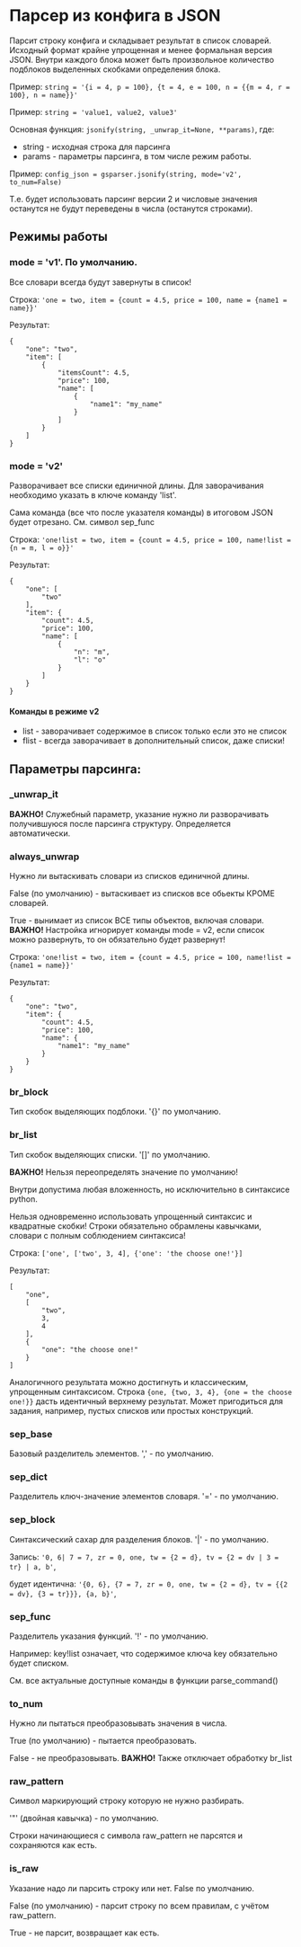 # Парсер из конфига в JSON
Парсит строку конфига и складывает результат в список словарей. Исходный формат крайне упрощенная и менее формальная версия JSON. Внутри каждого блока может быть произвольное количество подблоков выделенных скобками определения блока.

Пример: ```string = '{i = 4, p = 100}, {t = 4, e = 100, n = {{m = 4, r = 100}, n = name}}'```

Пример: ```string = 'value1, value2, value3'```

Основная функция: ```jsonify(string, _unwrap_it=None, **params)```, где:

 * string - исходная строка для парсинга
 * params - параметры парсинга, в том числе режим работы.

Пример: ```config_json = gsparser.jsonify(string, mode='v2', to_num=False)```

Т.е. будет использовать парсинг версии 2 и числовые значения останутся не будут переведены в числа (останутся строками).

## Режимы работы

### mode = 'v1'. По умолчанию.
Все словари всегда будут завернуты в список!

Строка: ```'one = two, item = {count = 4.5, price = 100, name = {name1 = name}}'```

Результат:
```
{
    "one": "two",
    "item": [
        {
            "itemsCount": 4.5,
            "price": 100,
            "name": [
                {
                    "name1": "my_name"
                }
            ]
        }
    ]
}
```
### mode = 'v2'
Разворачивает все списки единичной длины. Для заворачивания необходимо указать в ключе команду 'list'.

Сама команда (все что после указателя команды) в итоговом JSON будет отрезано. См. символ sep_func

Строка: ```'one!list = two, item = {сount = 4.5, price = 100, name!list = {n = m, l = o}}'```

Результат:
```
{
    "one": [
        "two"
    ],
    "item": {
        "count": 4.5,
        "price": 100,
        "name": [
            {
                "n": "m",
                "l": "o"
            }
        ]
    }
}
```

#### Команды в режиме v2

 * list - заворачивает содержимое в список только если это не список
 * flist - всегда заворачивает в дополнительный список, даже списки!

## Параметры парсинга:

### _unwrap_it
**ВАЖНО!** Служебный параметр, указание нужно ли разворачивать получившуюся после парсинга структуру. Определяется автоматически.

### always_unwrap
Нужно ли вытаскивать словари из списков единичной длины.

False (по умолчанию) - вытаскивает из списков все обьекты КРОМЕ словарей.

True - вынимает из список ВСЕ типы объектов, включая словари. **ВАЖНО!** Настройка игнорирует команды mode = v2, если список можно развернуть, то он обязательно будет развернут!

Строка: ```'one!list = two, item = {count = 4.5, price = 100, name!list = {name1 = name}}'```

Результат:
```
{
    "one": "two",
    "item": {
        "count": 4.5,
        "price": 100,
        "name": {
            "name1": "my_name"
        }
    }
}
```
### br_block
Тип скобок выделяющих подблоки. '{}' по умолчанию.

### br_list
Тип скобок выделяющих списки. '[]' по умолчанию.

**ВАЖНО!** Нельзя переопределять значение по умолчанию!

Внутри допустима любая вложенность, но исключительно в синтаксисе python.

Нельзя одновременно использовать упрощенный синтаксис и квадратные скобки! Строки обязательно обрамлены кавычками, словари с полным соблюдением синтаксиса!

Строка: ```['one', ['two', 3, 4], {'one': 'the choose one!'}]```

Результат:
```
[
    "one",
    [
        "two",
        3,
        4
    ],
    {
        "one": "the choose one!"
    }
]
```
Аналогичного результата можно достигнуть и классическим, упрощенным синтаксисом. Строка ```{one, {two, 3, 4}, {one = the choose one!}}``` дасть идентичный верхнему результат. Может пригодиться для задания, например, пустых списков или простых конструкций.

### sep_base
Базовый разделитель элементов. ',' - по умолчанию.

### sep_dict
Разделитель ключ-значение элементов словаря. '=' - по умолчанию.

### sep_block
Синтаксический сахар для разделения блоков. '|' - по умолчанию.

Запись: ```'0, 6| 7 = 7, zr = 0, one, tw = {2 = d}, tv = {2 = dv | 3 = tr} | a, b'```,

будет идентична: ```'{0, 6}, {7 = 7, zr = 0, one, tw = {2 = d}, tv = {{2 = dv}, {3 = tr}}}, {a, b}'```,

### sep_func
Разделитель указания функций. '!' - по умолчанию.

Например: key!list означает, что содержимое ключа key обязательно будет списком.

См. все актуальные доступные команды в функции parse_command()

### to_num
Нужно ли пытаться преобразовывать значения в числа.

True (по умолчанию) - пытается преобразовать.

False - не преобразовывать. **ВАЖНО!** Также отключает обработку br_list

### raw_pattern
Символ маркирующий строку которую не нужно разбирать.

'"' (двойная кавычка) - по умолчанию.

Строки начинающиеся с символа raw_pattern не парсятся и сохраняются как есть.

### is_raw
Указание надо ли парсить строку или нет. False по умолчанию.

False (по умолчанию) - парсит строку по всем правилам, с учётом raw_pattern.

True - не парсит, возвращает как есть.
